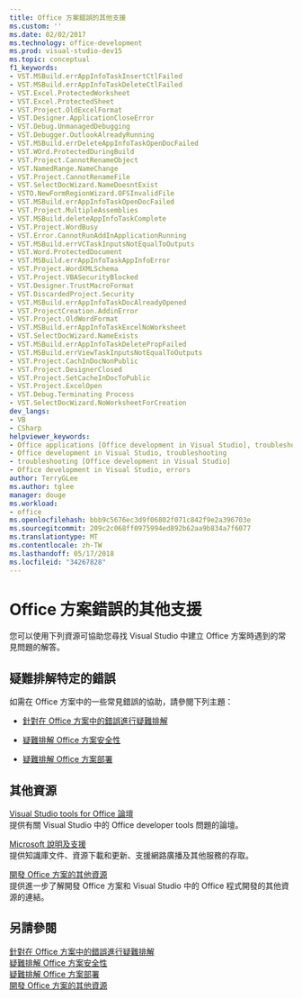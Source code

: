 ```yaml
---
title: Office 方案錯誤的其他支援
ms.custom: ''
ms.date: 02/02/2017
ms.technology: office-development
ms.prod: visual-studio-dev15
ms.topic: conceptual
f1_keywords:
- VST.MSBuild.errAppInfoTaskInsertCtlFailed
- VST.MSBuild.errAppInfoTaskDeleteCtlFailed
- VST.Excel.ProtectedWorksheet
- VST.Excel.ProtectedSheet
- VST.Project.OldExcelFormat
- VST.Designer.ApplicationCloseError
- VST.Debug.UnmanagedDebugging
- VST.Debugger.OutlookAlreadyRunning
- VST.MSBuild.errDeleteAppInfoTaskOpenDocFailed
- VST.WOrd.ProtectedDuringBuild
- VST.Project.CannotRenameObject
- VST.NamedRange.NameChange
- VST.Project.CannotRenameFile
- VST.SelectDocWizard.NameDoesntExist
- VSTO.NewFormRegionWizard.OFSInvalidFile
- VST.MSBuild.errAppInfoTaskOpenDocFailed
- VST.Project.MultipleAssemblies
- VST.MSBuild.deleteAppInfoTaskComplete
- VST.Project.WordBusy
- VST.Error.CannotRunAddInApplicationRunning
- VST.MSBuild.errVCTaskInputsNotEqualToOutputs
- VST.Word.ProtectedDocument
- VST.MSBuild.errAppInfoTaskAppInfoError
- VST.Project.WordXMLSchema
- VST.Project.VBASecurityBlocked
- VST.Designer.TrustMacroFormat
- VST.DiscardedProject.Security
- VST.MSBuild.errAppInfoTaskDocAlreadyOpened
- VST.ProjectCreation.AddinError
- VST.Project.OldWordFormat
- VST.MSBuild.errAppInfoTaskExcelNoWorksheet
- VST.SelectDocWizard.NameExists
- VST.MSBuild.errAppInfoTaskDeletePropFailed
- VST.MSBuild.errViewTaskInputsNotEqualToOutputs
- VST.Project.CachInDocNonPublic
- VST.Project.DesignerClosed
- VST.Project.SetCacheInDocToPublic
- VST.Project.ExcelOpen
- VST.Debug.Terminating Process
- VST.SelectDocWizard.NoWorksheetForCreation
dev_langs:
- VB
- CSharp
helpviewer_keywords:
- Office applications [Office development in Visual Studio], troubleshooting
- Office development in Visual Studio, troubleshooting
- troubleshooting [Office development in Visual Studio]
- Office development in Visual Studio, errors
author: TerryGLee
ms.author: tglee
manager: douge
ms.workload:
- office
ms.openlocfilehash: bbb9c5676ec3d9f06802f071c842f9e2a396703e
ms.sourcegitcommit: 209c2c068ff0975994ed892b62aa9b834a7f6077
ms.translationtype: MT
ms.contentlocale: zh-TW
ms.lasthandoff: 05/17/2018
ms.locfileid: "34267828"
---
```

# <a name="additional-support-for-errors-in-office-solutions"></a>Office 方案錯誤的其他支援
  您可以使用下列資源可協助您尋找 Visual Studio 中建立 Office 方案時遇到的常見問題的解答。  
  
## <a name="troubleshoot-specific-errors"></a>疑難排解特定的錯誤  
 如需在 Office 方案中的一些常見錯誤的協助，請參閱下列主題：  
  
-   [針對在 Office 方案中的錯誤進行疑難排解](../vsto/troubleshooting-errors-in-office-solutions.md)  
  
-   [疑難排解 Office 方案安全性](../vsto/troubleshooting-office-solution-security.md)  
  
-   [疑難排解 Office 方案部署](../vsto/troubleshooting-office-solution-deployment.md)  
  
## <a name="other-resources"></a>其他資源  
 [Visual Studio tools for Office 論壇](http://go.microsoft.com/fwlink/?LinkId=149744)  
 提供有關 Visual Studio 中的 Office developer tools 問題的論壇。  
  
 [Microsoft 說明及支援](http://go.microsoft.com/fwlink/?LinkID=108287)  
 提供知識庫文件、資源下載和更新、支援網路廣播及其他服務的存取。  
  
 [開發 Office 方案的其他資源](../vsto/additional-resources-for-developing-office-solutions.md)  
 提供進一步了解開發 Office 方案和 Visual Studio 中的 Office 程式開發的其他資源的連結。  
  
## <a name="see-also"></a>另請參閱  
 [針對在 Office 方案中的錯誤進行疑難排解](../vsto/troubleshooting-errors-in-office-solutions.md)   
 [疑難排解 Office 方案安全性](../vsto/troubleshooting-office-solution-security.md)   
 [疑難排解 Office 方案部署](../vsto/troubleshooting-office-solution-deployment.md)   
 [開發 Office 方案的其他資源](../vsto/additional-resources-for-developing-office-solutions.md)  
  
  